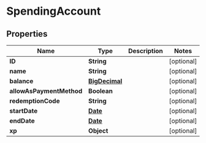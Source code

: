 
# SpendingAccount

## Properties
Name | Type | Description | Notes
------------ | ------------- | ------------- | -------------
**ID** | **String** |  |  [optional]
**name** | **String** |  |  [optional]
**balance** | [**BigDecimal**](BigDecimal.md) |  |  [optional]
**allowAsPaymentMethod** | **Boolean** |  |  [optional]
**redemptionCode** | **String** |  |  [optional]
**startDate** | [**Date**](Date.md) |  |  [optional]
**endDate** | [**Date**](Date.md) |  |  [optional]
**xp** | **Object** |  |  [optional]



